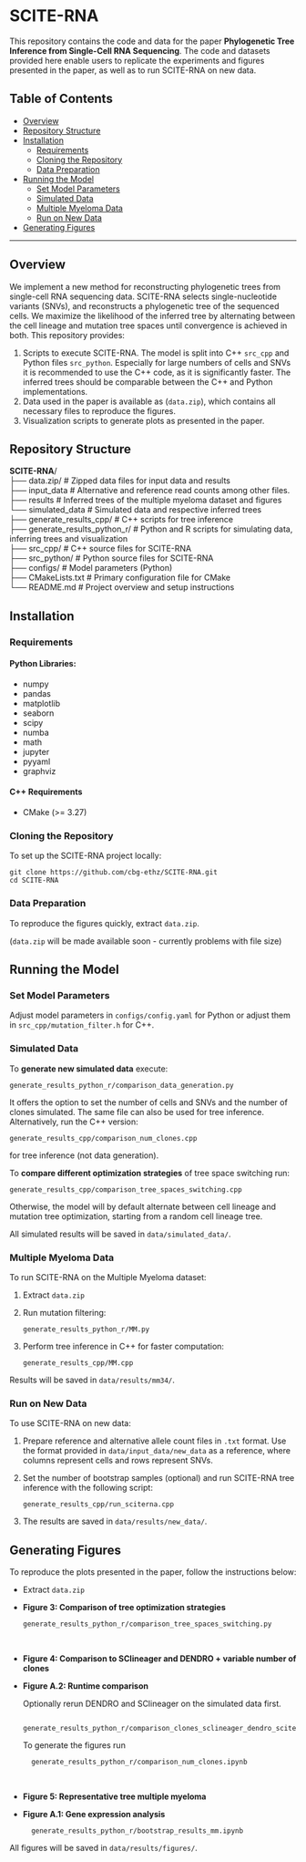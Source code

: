# SCITE-RNA

This repository contains the code and data for the paper **Phylogenetic Tree Inference from Single-Cell RNA Sequencing**. 
The code and datasets provided here enable users to replicate the experiments and figures presented in the paper, as well as to run SCITE-RNA on new data.

## Table of Contents
- [Overview](#overview)
- [Repository Structure](#repository-structure)
- [Installation](#installation)
  - [Requirements](#requirements)
  - [Cloning the Repository](#cloning-the-repository)
  - [Data Preparation](#data-preparation)
- [Running the Model](#running-the-model)
  - [Set Model Parameters](#set-model-parameters)
  - [Simulated Data](#simulated-data)
  - [Multiple Myeloma Data](#multiple-myeloma-data)
  - [Run on New Data](#run-on-new-data)
- [Generating Figures](#generating-figures)

---

## Overview

We implement a new method for reconstructing phylogenetic trees from single-cell RNA sequencing data. 
SCITE-RNA selects single-nucleotide variants (SNVs), and reconstructs a phylogenetic tree of the sequenced cells. 
We maximize the likelihood of the inferred tree by alternating between the cell lineage and mutation tree spaces until convergence is achieved in both.
This repository provides:
1. Scripts to execute SCITE-RNA. The model is split into C++ `src_cpp` and Python files `src_python`. Especially for large numbers of cells and SNVs it is recommended to use the C++ code, as it is significantly faster. The inferred trees should be comparable between the C++ and Python implementations. 
2. Data used in the paper is available as (`data.zip`), which contains all necessary files to reproduce the figures.
3. Visualization scripts to generate plots as presented in the paper.


## Repository Structure

**SCITE-RNA**/<br>
├── data.zip/                   # Zipped data files for input data and results <br>
   ├── input_data               # Alternative and reference read counts among other files. <br>
   ├── results                  # Inferred trees of the multiple myeloma dataset and figures <br>
   └── simulated_data           # Simulated data and respective inferred trees <br>
├── generate_results_cpp/       # C++ scripts for tree inference <br>
├── generate_results_python_r/  # Python and R scripts for simulating data, inferring trees and visualization <br>
├── src_cpp/                    # C++ source files for SCITE-RNA <br>
├── src_python/                 # Python source files for SCITE-RNA <br>
├── configs/                    # Model parameters (Python) <br>
├── CMakeLists.txt              # Primary configuration file for CMake <br>
└── README.md                   # Project overview and setup instructions

## Installation

### Requirements

#### Python Libraries:
- numpy
- pandas
- matplotlib
- seaborn
- scipy
- numba
- math
- jupyter
- pyyaml
- graphviz

#### C++ Requirements

- CMake (>= 3.27)

### Cloning the Repository

To set up the SCITE-RNA project locally:

    git clone https://github.com/cbg-ethz/SCITE-RNA.git
    cd SCITE-RNA


### Data Preparation

To reproduce the figures quickly, extract `data.zip`. 

(`data.zip` will be made available soon - currently problems with file size)


## Running the Model

### Set Model Parameters

Adjust model parameters in `configs/config.yaml` for Python 
or adjust them in `src_cpp/mutation_filter.h` for C++.

### Simulated Data

To **generate new simulated data** execute:

`generate_results_python_r/comparison_data_generation.py`

It offers the option to set the number of cells and SNVs and the number of clones simulated.
The same file can also be used for tree inference. Alternatively, run the C++ version:

    generate_results_cpp/comparison_num_clones.cpp 

for tree inference (not data generation).

To **compare different optimization strategies** of tree space switching run:

    generate_results_cpp/comparison_tree_spaces_switching.cpp

Otherwise, the model will by default alternate between cell lineage and
mutation tree optimization, starting from a random cell lineage tree. 

All simulated results will be saved in `data/simulated_data/`.

### Multiple Myeloma Data

To run SCITE-RNA on the Multiple Myeloma dataset:

1. Extract `data.zip`
2. Run mutation filtering:

       generate_results_python_r/MM.py

3. Perform tree inference in C++ for faster computation:

       generate_results_cpp/MM.cpp

Results will be saved in `data/results/mm34/`.

### Run on New Data
To use SCITE-RNA on new data:

1. Prepare reference and alternative allele count files in `.txt` format. 
Use the format provided in `data/input_data/new_data` as a reference, 
where columns represent cells and rows represent SNVs.

2. Set the number of bootstrap samples (optional) and run SCITE-RNA tree inference with the following script:

       generate_results_cpp/run_sciterna.cpp

3. The results are saved in `data/results/new_data/`.


## Generating Figures

To reproduce the plots presented in the paper, follow the instructions below:

- Extract `data.zip`
- **Figure 3: Comparison of tree optimization strategies**

      generate_results_python_r/comparison_tree_spaces_switching.py

<br>

- **Figure 4: Comparison to SClineager and DENDRO + variable number of clones**

- **Figure A.2: Runtime comparison**

    Optionally rerun DENDRO and SClineager on the simulated data first. 
        
        generate_results_python_r/comparison_clones_sclineager_dendro_sciterna.R
    To generate the figures run
    
        generate_results_python_r/comparison_num_clones.ipynb

<br>

- **Figure 5: Representative tree multiple myeloma**
- **Figure A.1: Gene expression analysis**

        generate_results_python_r/bootstrap_results_mm.ipynb 
All figures will be saved in `data/results/figures/`.